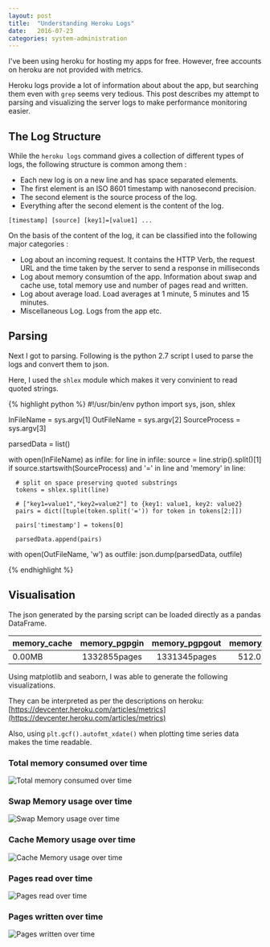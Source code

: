 ```yaml
---
layout: post
title:  "Understanding Heroku Logs"
date:   2016-07-23
categories: system-administration
---
```


I've been using heroku for hosting my apps for free.
However, free accounts on heroku are not provided with metrics. 

Heroku logs provide a lot of information about about the app,
 but searching them even with `grep` seems very tedious.
This post describes my attempt to parsing and 
visualizing the server logs to make performance monitoring easier.



## The Log Structure

While the `heroku logs` command gives a collection of different types of logs, the following structure is 
common among them :

- Each new log is on a new line and has space separated elements.
- The first element is an ISO 8601 timestamp with nanosecond precision.
- The second element is the source process of the log.
- Everything after the second element is the content of the log.

``
[timestamp] [source] [key1]=[value1] ...
``

On the basis of the content of the log, it can be classified into the following major categories :

- Log about an incoming request. It contains the HTTP Verb,
 the request URL and the time taken by the server to send a response in milliseconds
- Log about memory consumtion of the app. Information about swap and cache use,
   total memory use and number of pages read and written.
- Log about average load. Load averages at 1 minute, 5 minutes and 15 minutes.
- Miscellaneous Log. Logs from the app etc.

## Parsing

Next I got to parsing. Following is the python 2.7 script I used to parse the logs and convert 
them to json.

Here, I used the `shlex` module which makes it very convinient to read quoted strings.

{% highlight python %}
#!/usr/bin/env python
import sys, json, shlex

InFileName = sys.argv[1]
OutFileName = sys.argv[2]
SourceProcess = sys.argv[3]

parsedData = list()

with open(InFileName) as infile:
  for line in infile:
    source = line.strip().split()[1]
    if source.startswith(SourceProcess) and '=' in line and 'memory' in line:

      # split on space preserving quoted substrings
      tokens = shlex.split(line)

      # ["key1=value1","key2=value2"] to {key1: value1, key2: value2}
      pairs = dict([tuple(token.split('=')) for token in tokens[2:]]) 

      pairs['timestamp'] = tokens[0]
      
      parsedData.append(pairs)

with open(OutFileName, 'w') as outfile:
  json.dump(parsedData, outfile)

{% endhighlight %}


## Visualisation

The json generated by the parsing script can be loaded directly as a pandas DataFrame.

|memory_cache       |memory_pgpgin        |memory_pgpgout         |memory_quota        |memory_rss        |memory_swap         |memory_total       |
|:------------------|:-------------------:|:---------------------:|:------------------:|:----------------:|:------------------:|------------------:|
|0.00MB             |1332855pages         |1331345pages           |512.00MB            |153.61MB          |4.70MB              |158.31MB           |


Using matplotlib and seaborn, I was able to generate the following visualizations.

They can be interpreted as per the descriptions on heroku: [https://devcenter.heroku.com/articles/metrics](https://devcenter.heroku.com/articles/metrics)

Also, using `plt.gcf().autofmt_xdate()` when plotting time series data makes the time readable.

### Total memory consumed over time
![Total memory consumed over time](/blog/static/images/total-memory.png)

### Swap Memory usage over time
![Swap Memory usage over time](/blog/static/images/swap.png)


### Cache Memory usage over time
![Cache Memory usage over time](/blog/static/images/cache.png)


### Pages read over time
![Pages read over time](/blog/static/images/pages-read.png)


### Pages written over time
![Pages written over time](/blog/static/images/pages-written.png)
